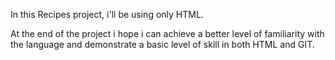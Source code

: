 In this Recipes project, i'll be using only HTML.

At the end of the project i hope i can achieve a better level of familiarity with the language and demonstrate a basic level of skill in both HTML and GIT.